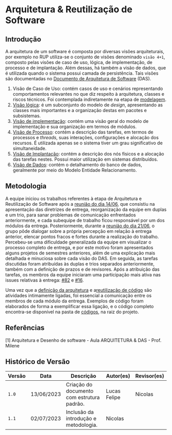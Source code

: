 # Arquitetura & Reutilização de Software

## Introdução

A arquitetura de um software é composta por diversas visões arquiteturais, por exemplo no RUP utiliza-se o conjunto de visões denominado `visão 4+1`, composto pelas visões de caso de uso, lógica, de implementação, de processo e de implantação. Além dessas, há também a visão de dados, que é utilizada quando o sistema possui camada de persistência. Tais visões são documentadas no [Documento de Arquitetura de Software](./padroes/padroesarquiteturais.md) (DAS).

1. Visão de Caso de Uso: contém casos de uso e cenários representando comportamentos relevantes no que diz respeito à arquitetura, classes e riscos técnicos. Foi contemplada indiretamente na etapa de [modelagem](../2.modelagem/modelagemtradicional).
1. [Visão lógica](./padroes/padroesarquiteturais.md#visão-lógica): é um subconjunto do modelo de *design*, apresentando as classes mais importantes e a organização destas em pacotes e subsistemas.
1. [Visão de implementação](./padroes/padroesarquiteturais.md#visão-de-implementação): contém uma visão geral do modelo de implementação e sua organização em termos de módulos.
1. [Visão de Processo](./padroes/padroesarquiteturais.md#visão-de-processos): contém a descrição das tarefas, em termos de processos e *threads*, suas interações, configurações e alocação dos recursos. É utilizada apenas se o sistema tiver um grau significativo de simultaneidade.
1. [Visão de Implantação](./padroes/padroesarquiteturais.md#visão-de-implantação): contém a descrição dos nós físicos e a alocação das tarefas nestes. Possui maior utilização em sistemas distribuídos.
1. [Visão de Dados](./padroes/padroesarquiteturais.md#visão-de-dados): contém o detalhamento do banco de dados, geralmente por meio do Modelo Entidade Relacionamento.

## Metodologia

A equipe iniciou os trabalhos referentes à etapa de Arquitetura e Reutilização de Software após a [reunião do dia 14/06](../0.planejamento/atas/ata_14_06_2023), que consistiu na apresentação das diretrizes de entrega, reorganização da equipe em duplas e um trio, para sanar problemas de comunicação enfrentados anteriormente, e cada subequipe de trabalho ficou responsável por um dos módulos da entrega. Posteriormente, durante a [reunião do dia 21/06](../0.planejamento/atas/ata_21_06_2023.md), o grupo pôde dialogar sobre a própria percepção em relação à entrega anterior, elencar pontos fracos e fortes durante a realização do trabalho. Percebeu-se uma dificuldade generalizada da equipe em visualizar o processo completo de entrega, e por este motivo foram apresentados alguns projetos de semestres anteriores, além de uma explicação mais detalhada e minuciosa sobre cada visão do DAS. Em seguida, as tarefas discutidas foram atribuídas às duplas e trios separados anteriormente, também com a definição de prazos e de revisores. Após a atribuição das tarefas, os membros da equipe iniciaram uma participação mais ativa nas issues relativas à entrega: [#82](https://github.com/UnBArqDsw2023-1/2023.1_G5_ProjetoRiHappy/issues/82) e [#16](https://github.com/UnBArqDsw2023-1/2023.1_G5_ProjetoRiHappy/issues/16).

Uma vez que a  [definição da arquitetura](./padroes/padroesarquiteturais.md) e a[reutilização de código](./reutilizacao/reutilizacaodesoftware.md) são atividades intimamente ligadas, foi essencial a comunicação entre os membros de cada módulo da entrega. Exemplos de código foram elaborados de forma a exemplificar essa ligação, e o código completo encontra-se disponível na pasta de [códigos](https://github.com/UnBArqDsw2023-1/2023.1_G5_ProjetoRiHappy/tree/main/codigo), na raiz do projeto.

## Referências

[1] Arquitetura e Desenho de software - Aula ARQUITETURA & DAS  - Prof. Milene <br/>

## Histórico de Versão

| Versão | Data       | Descrição                                  | Autor(es)    | Revisor(es) |
| ------ | ---------- | ------------------------------------------ | ------------ | ----------- |
| `1.0`  | 13/06/2023 | Criação do documento com estrutura padrão. | Lucas Felipe | Nicolas     |
| `1.1`  | 02/07/2023 | Inclusão da introdução e metodologia.      | Nicolas      |             |

